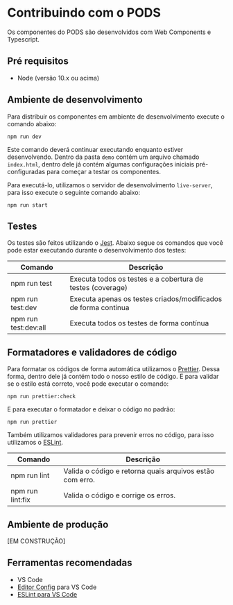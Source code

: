 # Contribuindo com o PODS

Os componentes do PODS são desenvolvidos com Web Components e Typescript.

## Pré requisitos

- Node (versão 10.x ou acima)

## Ambiente de desenvolvimento

Para distribuir os componentes em ambiente de desenvolvimento execute o comando abaixo:

```
npm run dev
```

Este comando deverá continuar executando enquanto estiver desenvolvendo. Dentro da pasta `demo`
contém um arquivo chamado `index.html`, dentro dele já contém algumas configurações iniciais pré-configuradas
para começar a testar os componentes.

Para executá-lo, utilizamos o servidor de desenvolvimento `live-server`, para isso execute o seguinte comando abaixo:

```
npm run start
```

## Testes

Os testes são feitos utilizando o [Jest](https://jestjs.io/). Abaixo segue os comandos que você pode
estar executando durante o desenvolvimento dos testes:

| Comando              | Descrição                                                      |
| -------------------- | -------------------------------------------------------------- |
| npm run test         | Executa todos os testes e a cobertura de testes (coverage)     |
| npm run test:dev     | Executa apenas os testes criados/modificados de forma contínua |
| npm run test:dev:all | Executa todos os testes de forma contínua                      |

## Formatadores e validadores de código

Para formatar os códigos de forma automática utilizamos o [Prettier](https://prettier.io/). Dessa forma, dentro
dele já contém todo o nosso estilo de código. E para validar se o estilo está correto, você pode executar o comando:

```
npm run prettier:check
```

E para executar o formatador e deixar o código no padrão:

```
npm run prettier
```

Também utilizamos validadores para prevenir erros no código, para isso utilizamos o [ESLint](https://eslint.org/).

| Comando          | Descrição                                                |
| ---------------- | -------------------------------------------------------- |
| npm run lint     | Valida o código e retorna quais arquivos estão com erro. |
| npm run lint:fix | Valida o código e corrige os erros.                      |

## Ambiente de produção

[EM CONSTRUÇÃO]

## Ferramentas recomendadas

- VS Code
- [Editor Config](https://editorconfig.org/) para VS Code
- [ESLint para VS Code](https://marketplace.visualstudio.com/items?itemName=dbaeumer.vscode-eslint)
